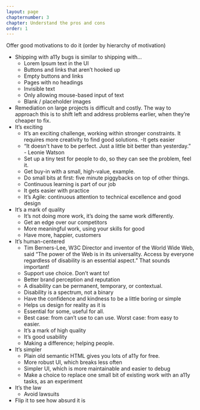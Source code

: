 ```yaml
---
layout: page
chapternumber: 3
chapter: Understand the pros and cons
order: 1
---
```


Offer good motivations to do it (order by hierarchy of motivation)

- Shipping with a11y bugs is similar to shipping with...
	- Lorem Ipsum text in the UI
	- Buttons and links that aren’t hooked up
	- Empty buttons and links
	- Pages with no headings
	- Invisible text
	- Only allowing mouse-based input of text
	- Blank / placeholder images
- Remediation on large projects is difficult and costly. The way to approach this is to shift left and address problems earlier, when they’re cheaper to fix.
- It’s exciting
	- It’s an exciting challenge, working within stronger constraints. It requires more creativity to find good solutions.
-It gets easier
	- “It doesn't have to be perfect. Just a little bit better than yesterday.” - Leonie Watson
	- Set up a tiny test for people to do, so they can see the problem, feel it.
	- Get buy-in with a small, high-value, example.
	- Do small bits at first: five minute piggybacks on top of other things.
	- Continuous learning is part of our job
	- It gets easier with practice
	- It’s Agile: continuous attention to technical excellence and good design
- It’s a mark of quality
	- It’s not doing more work, it’s doing the same work differently.
	- Get an edge over our competitors
	- More meaningful work, using your skills for good
	- Have more, happier, customers
- It’s human-centered
	- Tim Berners-Lee, W3C Director and inventor of the World Wide Web, said “The power of the Web is in its universality. Access by everyone regardless of disability is an essential aspect.” That sounds important!
	- Support use choice. Don’t want to!
	- Better brand perception and reputation
	- A disability can be permanent, temporary, or contextual.
	- Disability is a spectrum, not a binary
	- Have the confidence and kindness to be a little boring or simple
	- Helps us design for reality as it is
	- Essential for some, useful for all.
	- Best case: from can’t use to can use. Worst case: from easy to easier.
	- It’s a mark of high quality
	- It’s good usability
	- Making a difference; helping people.
- It’s simpler
	- Plain old semantic HTML gives you lots of a11y for free.
	- More robust UI, which breaks less often
	- Simpler UI, which is more maintainable and easier to debug
	- Make a choice to replace one small bit of existing work with an a11y tasks, as an experiment
- It’s the law
	- Avoid lawsuits
- Flip it to see how absurd it is